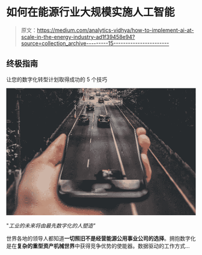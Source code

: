 # 如何在能源行业大规模实施人工智能

> 原文：<https://medium.com/analytics-vidhya/how-to-implement-ai-at-scale-in-the-energy-industry-ad1f39458e94?source=collection_archive---------15----------------------->

## 终极指南

让您的数字化转型计划取得成功的 5 个技巧

![](img/b2feec4b9e49a2083df4f50c16eb783d.png)

"*工业的未来将由最先数字化的人塑造"*

世界各地的领导人都知道**一切照旧不是经营能源公用事业公司的选择**。拥抱数字化是在**复杂的重型资产机械世界**中获得竞争优势的使能器。数据驱动的工作方式…
